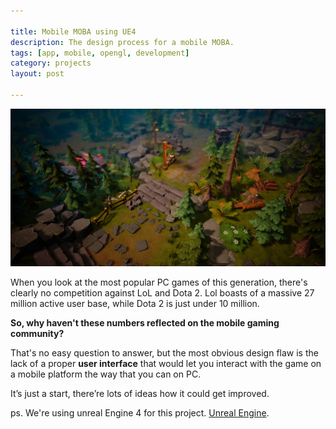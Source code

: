 ```yaml
---

title: Mobile MOBA using UE4
description: The design process for a mobile MOBA.
tags: [app, mobile, opengl, development]
category: projects
layout: post

---
```


![Mobile Moba project](/img/posts/moba-main.jpg)

When you look at the most popular PC games of this generation, there's clearly no competition against LoL and Dota 2.
Lol boasts of a massive 27 million active user base, while Dota 2 is just under 10 million. 

__So, why haven't these numbers reflected on the mobile gaming community?__

That's no easy question to answer, but the most obvious design flaw is the lack of a proper __user interface__ that would let you interact with the game on a mobile platform the way that you can on PC.

It’s just a start, there’re lots of ideas how it could get improved. 

ps. We're using unreal Engine 4 for this project. [Unreal Engine](http://unreal.com/).

